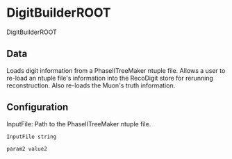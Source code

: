 # DigitBuilderROOT

DigitBuilderROOT

## Data

Loads digit information from a PhaseIITreeMaker ntuple file.  Allows a user
to re-load an ntuple file's information into the RecoDigit store for rerunning
reconstruction.  Also re-loads the Muon's truth information.

## Configuration

InputFile: Path to the PhaseIITreeMaker ntuple file.
```
InputFile string

param2 value2
```
